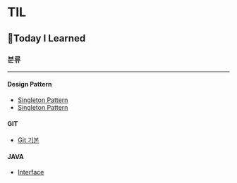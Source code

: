 # TIL
## 📖Today I Learned

### 분류 

---------------------

#### **Design Pattern**  
* [Singleton Pattern](https://github.com/jg6735/TIL/blob/main/Design%20Pattern/01_singleton_pattern.md)
* [Singleton Pattern](https://github.com/jg6735/TIL/blob/main/Design%20Pattern/01_singleton_pattern.md)

#### **GIT**
* [Git 기본](https://github.com/jg6735/TIL/blob/main/git/git_local.md)

#### **JAVA**
* [Interface](https://github.com/jg6735/TIL/blob/main/Java/interface.md)
